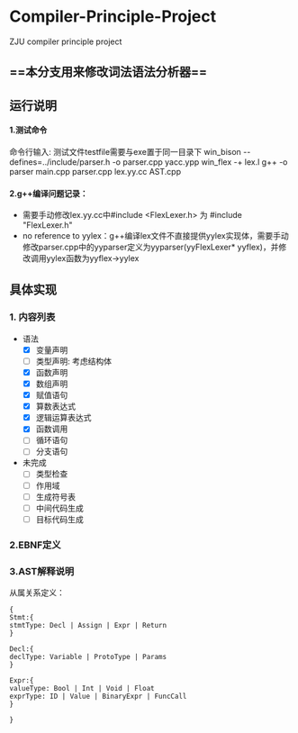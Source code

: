 # Compiler-Principle-Project

ZJU compiler principle project

## ==本分支用来修改词法语法分析器==

## 运行说明

#### 1.测试命令
命令行输入:
测试文件testfile需要与exe置于同一目录下
win_bison --defines=../include/parser.h -o parser.cpp yacc.ypp
win_flex -+ lex.l
g++ -o parser main.cpp parser.cpp lex.yy.cc AST.cpp

#### 2.g++编译问题记录：
- 需要手动修改lex.yy.cc中#include <FlexLexer.h> 为 #include "FlexLexer.h"
- no reference to yylex：g++编译lex文件不直接提供yylex实现体，需要手动修改parser.cpp中的yyparser定义为yyparser(yyFlexLexer* yyflex)，并修改调用yylex函数为yyflex->yylex

## 具体实现
### 1. 内容列表
- 语法
    - [x] 变量声明
    - [ ] 类型声明: 考虑结构体
    - [x] 函数声明
    - [x] 数组声明
    - [x] 赋值语句
    - [x] 算数表达式
    - [x] 逻辑运算表达式
    - [x] 函数调用
    - [ ] 循环语句
    - [ ] 分支语句
- 未完成
    - [ ] 类型检查
    - [ ] 作用域  
    - [ ] 生成符号表
    - [ ] 中间代码生成
    - [ ] 目标代码生成

### 2.EBNF定义

### 3.AST解释说明

从属关系定义：

```
{
Stmt:{
stmtType: Decl | Assign | Expr | Return
}

Decl:{
declType: Variable | ProtoType | Params
}

Expr:{
valueType: Bool | Int | Void | Float
exprType: ID | Value | BinaryExpr | FuncCall
}

}
```